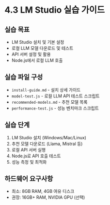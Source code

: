 # 4.3 LM Studio 실습 가이드

## 실습 목표
* LM Studio 설치 및 기본 설정
* 로컬 LLM 모델 다운로드 및 테스트
* API 서버 설정 및 활용
* Node.js에서 로컬 LLM 호출

## 실습 파일 구성
* `install-guide.md` - 설치 상세 가이드
* `model-test.js` - 로컬 LLM API 테스트 스크립트
* `recommended-models.md` - 추천 모델 목록
* `performance-test.js` - 성능 벤치마크 스크립트

## 실습 단계
1. LM Studio 설치 (Windows/Mac/Linux)
2. 추천 모델 다운로드 (Llama, Mistral 등)
3. 로컬 API 서버 실행
4. Node.js로 API 호출 테스트
5. 성능 측정 및 최적화

## 하드웨어 요구사항
* 최소: 8GB RAM, 4GB 여유 디스크
* 권장: 16GB+ RAM, NVIDIA GPU (선택)
